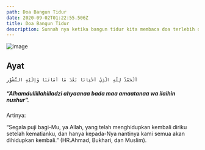 ```yaml
---
path: Doa Bangun Tidur
date: 2020-09-02T01:22:55.506Z
title: Doa Bangun Tidur
description: Sunnah nya ketika bangun tidur kita membaca doa terlebih dahulu.
---
```

![image](https://www.islampos.com/wp-content/uploads/2017/01/lelaki-kakek-tidur-.jpg)

## Ayat

```
اَلْحَمْدُ لِلَّهِ الَّذِيْ أَحْيَانَا بَعْدَ مَا أَمَاتَنَا وَإِلَيْهِ النُّشُوْرِ
```
##### “Alhamdullillahilladzi ahyaanaa bada maa amaatanaa wa ilaihin nushur”.

Artinya:

“Segala puji bagi-Mu, ya Allah, yang telah menghidupkan kembali diriku setelah kematianku, dan hanya kepada-Nya nantinya kami semua akan dihidupkan kembali.” (HR.Ahmad, Bukhari, dan Muslim).